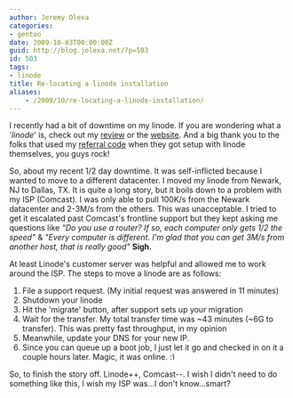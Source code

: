 ```yaml
---
author: Jeremy Olexa
categories:
- gentoo
date: 2009-10-03T00:00:00Z
guid: http://blog.jolexa.net/?p=503
id: 503
tags:
- linode
title: Re-locating a linode installation
aliases:
    - /2009/10/re-locating-a-linode-installation/
---
```


I recently had a bit of downtime on my linode. If you are wondering what a '*linode*' is, check out my [review][1] or the [website][2]. And a big thank you to the folks that used my [referral code][3] when they got setup with linode themselves, you guys rock!

So, about my recent 1/2 day downtime. It was self-inflicted because I wanted to move to a different datacenter. I moved my linode from Newark, NJ to Dallas, TX. It is quite a long story, but it boils down to a problem with my ISP (Comcast). I was only able to pull 100K/s from the Newark datacenter and 2-3M/s from the others. This was unacceptable. I tried to get it escalated past Comcast's frontline support but they kept asking me questions like *"Do you use a router? If so, each computer only gets 1/2 the speed"* & *"Every computer is different. I'm glad that you can get 3M/s from another host, that is really good"* **Sigh.**

At least Linode's customer server was helpful and allowed me to work around the <censored> ISP. The steps to move a linode are as follows:

  1. File a support request. (My initial request was answered in 11 minutes)
  2. Shutdown your linode
  3. Hit the 'migrate' button, after support sets up your migration
  4. Wait for the transfer. My total transfer time was ~43 minutes (~6G to transfer). This was pretty fast throughput, in my opinion
  5. Meanwhile, update your DNS for your new IP.
  6. Since you can queue up a boot job, I just let it go and checked in on it a couple hours later. Magic, it was online. <img src="http://blog.jolexa.net/wp-includes/images/smilies/simple-smile.png" alt=":)" class="wp-smiley" style="height: 1em; max-height: 1em;" />

So, to finish the story off. Linode++, Comcast--. I wish I didn't need to do something like this, I wish my ISP was...I don't know...smart?

 [1]: http://blog.jolexa.net/2009/05/13/in-depth-linode-vps-review/
 [2]: http://linode.com
 [3]: http://www.linode.com/?r=b4fa70eb87c890e08baf7b0c7852fb7cecd8963b